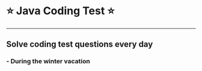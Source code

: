 # ⭐ Java Coding Test ⭐

---

## Solve coding test questions every day
### - During the winter vacation 

